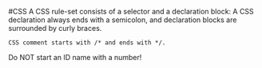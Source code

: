 #CSS
A CSS rule-set consists of a selector and a declaration block:
A CSS declaration always ends with a semicolon, and declaration blocks are surrounded by curly braces.
```
CSS comment starts with /* and ends with */.
```
Do NOT start an ID name with a number!
